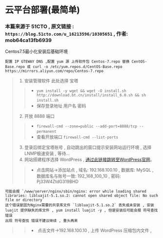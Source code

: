 # 云平台部署(最简单)

### 本篇来源于 51CTO , 原文链接 : `https://blog.51cto.com/u_16213596/10305651` , 作者: mob64ca13fb6939 

Centos7.5最小化安装后基础环境
```
配置 IP GTEWAY DNS ,配置 yum 源 上传软件包 Centos-7.repo 替换 CentOS-Base.repo 或 curl -o /etc/yum.repos.d/CentOS-Base.repo https://mirrors.aliyun.com/repo/Centos-7.repo
```
> 1. 安装管理软件 此处选择 宝塔
>> - `yum install -y wget && wget -O install.sh http://download.bt.cn/install/install_6.0.sh && sh install.sh` 
>> - 保存登录地址 用户名 密码
> 2. 开放 8888 端口
>> - `firewall-cmd --zone=public --add-port=8888/tcp --permanent` 
>> - 查看开放端口 `firewall-cmd --list-ports`
> 3. 登录后绑定宝塔账号 , 自动跳出的窗口提示安装网站运行环境 , 选择 LNMP极速安装 , 等待...
> 4. 网站搭建程序选择 WordPress ,  [通过此链接跳转至WordPress官网](https://cn.wordpress.org/download/)。
> > - 点击网站->添加站点 , 域名: 192.168.100.10 , 数据库: MySQL , 数据库名与账号一致: 192_168_100_10 , 密码: Pj33W4ZtdG319BHD
```
可能会报 `/www/server/nginx/sbin/nginx: error while loading shared libraries: libluajit-5.1.so.2: cannot open shared object file: No such file or directory`
这个错误是因为Nginx需要的共享库文件 `libluajit-5.1.so.2` 丢失或未安装 , 安装 luajit 提供缺失的库文件 , yum install luajit -y , 但是安装后可能会报 符号查找 错误
出现 符号查找 错误不建议继续 , 重头再来
```
> > -  点击文件->192.168.100.10 , 上传 WordPress 压缩包内文件 , 
 

